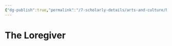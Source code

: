 ```yaml
---
{"dg-publish":true,"permalink":"/7-scholarly-details/arts-and-culture/history/historic-figures/the-loregiver/","noteIcon":""}
---
```


# The Loregiver

